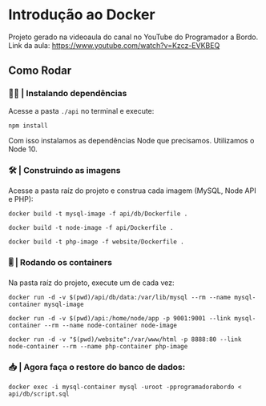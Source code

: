# Introdução ao Docker

Projeto gerado na videoaula do canal no YouTube do Programador a Bordo.
Link da aula: https://www.youtube.com/watch?v=Kzcz-EVKBEQ

## Como Rodar

### 👩‍💻 | Instalando dependências
Acesse a pasta `./api` no terminal e execute:

```
npm install
```

Com isso instalamos as dependências Node que precisamos. Utilizamos o Node 10.

### 🛠️ | Construindo as imagens

Acesse a pasta raíz do projeto e construa cada imagem (MySQL, Node API e PHP):

```
docker build -t mysql-image -f api/db/Dockerfile .
```

```
docker build -t node-image -f api/Dockerfile .
```

```
docker build -t php-image -f website/Dockerfile .
```

### 🎚️ | Rodando os containers
Na pasta raíz do projeto, execute um de cada vez:

```
docker run -d -v $(pwd)/api/db/data:/var/lib/mysql --rm --name mysql-container mysql-image
```

```
docker run -d -v $(pwd)/api:/home/node/app -p 9001:9001 --link mysql-container --rm --name node-container node-image
```

```
docker run -d -v "$(pwd)/website":/var/www/html -p 8888:80 --link node-container --rm --name php-container php-image
```

### 📥 | Agora faça o restore do banco de dados:

```
docker exec -i mysql-container mysql -uroot -pprogramadorabordo < api/db/script.sql
```
